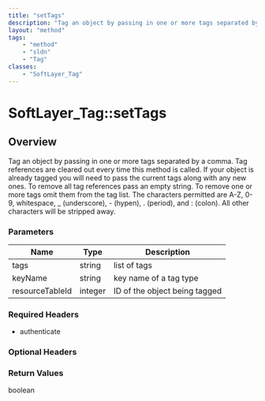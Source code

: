 ```yaml
---
title: "setTags"
description: "Tag an object by passing in one or more tags separated by a comma.  Tag references are cleared out every time this metho... "
layout: "method"
tags:
    - "method"
    - "sldn"
    - "Tag"
classes:
    - "SoftLayer_Tag"
---
```

# SoftLayer_Tag::setTags
## Overview 
Tag an object by passing in one or more tags separated by a comma.  Tag references are cleared out every time this method is called. If your object is already tagged you will need to pass the current tags along with any new ones.  To remove all tag references pass an empty string. To remove one or more tags omit them from the tag list.  The characters permitted are A-Z, 0-9, whitespace, _ (underscore), - (hypen), . (period), and : (colon). All other characters will be stripped away. 

### Parameters 
|Name | Type | Description |
| --- | --- | --- |
|tags| string| list of tags|
|keyName| string| key name of a tag type|
|resourceTableId| integer| ID of the object being tagged|


### Required Headers
* authenticate

### Optional Headers

### Return Values
boolean
